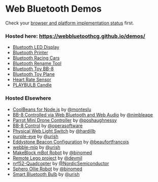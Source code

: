 # Web Bluetooth Demos

Check your [browser and platform implementation status](https://github.com/WebBluetoothCG/web-bluetooth/blob/gh-pages/implementation-status.md) first.

### Hosted here: https://webbluetoothcg.github.io/demos/

- [Bluetooth LED Display](/bluetooth-led-display/)
- [Bluetooth Printer](/bluetooth-printer/)
- [Bluetooth Racing Cars](/bluetooth-racing-cars/)
- [Bluetooth Rename Tool](/bluetooth-rename/)
- [Bluetooth Toy BB-8](/bluetooth-toy-bb8/)
- [Bluetooth Toy Plane](/bluetooth-toy-plane/)
- [Heart Rate Sensor](/heart-rate-sensor/)
- [PLAYBULB Candle](/playbulb-candle/) 

### Hosted Elsewhere

- [CoolBeans for Node.js](https://github.com/monteslu/coolbeans) by [@monteslu](https://github.com/monteslu)
- [BB-8 Controlled via Web Bluetooth and Web Audio](https://nimbleape.github.io/demos/bluetooth-toy-bb8/) by [@nimbleape](https://github.com/nimbleape)
- [Parrot Mini Drone Controller](https://github.com/poshaughnessy/web-bluetooth-parrot-drone) by [@poshaughnessy](https://github.com/poshaughnessy)
- [BB-8 Control](https://github.com/operasoftware/bb8) by [@operasoftware](https://github.com/operasoftware)
- [Physical Web Light Switch](https://github.com/hardillb/physical-web-lightswitch) by [@hardillb](https://github.com/hardillb)
- [purple-eye](https://github.com/urish/purple-eye) by [@urish](https://github.com/urish)
- [Eddystone Beacon Configuration](https://beaufortfrancois.github.io/sandbox/web-bluetooth/eddystone-url-config/index.html) by [@beaufortfrancois](https://github.com/beaufortfrancois)
- [webble-mip](https://github.com/urish/webble-mip) by [@urish](https://github.com/urish) 
- [MakeBlock mBot Robot](https://github.com/binomed/mbot-webbluetooth) by [@binomed](https://github.com/binomed)
- [Remote Lego project](https://github.com/devmil/remotelego) by [@devmil](https://github.com/devmil)
- [nrf52-Quadcopter](https://github.com/NordicSemiconductor/nrf52-quadcopter) by [@NordicSemiconductor](https://github.com/NordicSemiconductor)
- [Sphero Ollie Robot](https://github.com/binomed/sphero_ollie-web-bluetooth) by [@binomed](https://github.com/binomed)
- [Smart Bluetooth Bulb](https://github.com/urish/web-lightbulb) by [@urish](https://github.com/urish)
